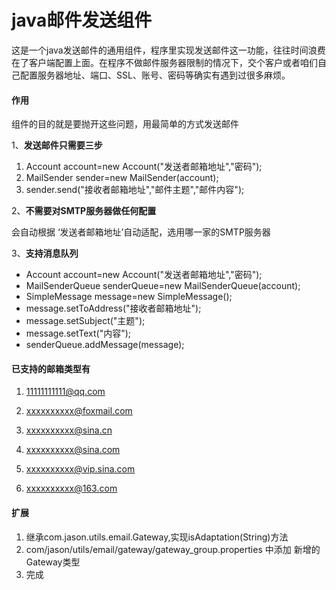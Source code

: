 # java邮件发送组件

这是一个java发送邮件的通用组件，程序里实现发送邮件这一功能，往往时间浪费在了客户端配置上面。在程序不做邮件服务器限制的情况下，交个客户或者咱们自己配置服务器地址、端口、SSL、账号、密码等确实有遇到过很多麻烦。

#### 作用

组件的目的就是要抛开这些问题，用最简单的方式发送邮件

1、**发送邮件只需要三步** 

1.  Account account=new Account("发送者邮箱地址","密码");
2.  MailSender sender=new MailSender(account);
3.  sender.send("接收者邮箱地址","邮件主题","邮件内容");

2、**不需要对SMTP服务器做任何配置** 

会自动根据 ‘发送者邮箱地址’自动适配，选用哪一家的SMTP服务器

3、**支持消息队列** 

*  Account account=new Account("发送者邮箱地址","密码");
*  MailSenderQueue senderQueue=new MailSenderQueue(account);
*  SimpleMessage message=new SimpleMessage();
*  message.setToAddress("接收者邮箱地址");
*  message.setSubject("主题");
*  message.setText("内容");
*  senderQueue.addMessage(message);

#### 已支持的邮箱类型有

1.  11111111111@qq.com

2.  xxxxxxxxxx@foxmail.com

3.  xxxxxxxxxx@sina.cn

4.  xxxxxxxxxx@sina.com

5.  xxxxxxxxxx@vip.sina.com

6.  xxxxxxxxxx@163.com

#### 扩展
1.  继承com.jason.utils.email.Gateway,实现isAdaptation(String)方法
2.  com/jason/utils/email/gateway/gateway_group.properties 中添加 新增的Gateway类型
3.  完成
